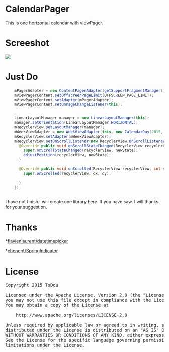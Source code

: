 # CalendarPager
This is one horizontal calendar with viewPager.

Screeshot
====
![](/screenshot.gif)


Just Do
====
```java
    mPagerAdapter = new ContentPagerAdapter(getSupportFragmentManager(), new CalendarDay(2015, 5, 1), new CalendarDay(2015, 5, 19));
    mViewPagerContent.setOffscreenPageLimit(OFFSCREEN_PAGE_LIMIT);
    mViewPagerContent.setAdapter(mPagerAdapter);
    mViewPagerContent.setOnPageChangeListener(this);


    LinearLayoutManager manager = new LinearLayoutManager(this);
    manager.setOrientation(LinearLayoutManager.HORIZONTAL);
    mRecyclerView.setLayoutManager(manager);
    mWeekViewAdapter = new WeekViewAdapter(this, new CalendarDay(2015, 5, 1), new CalendarDay(2015, 5, 19), mViewPagerContent);
    mRecyclerView.setAdapter(mWeekViewAdapter);
    mRecyclerView.setOnScrollListener(new RecyclerView.OnScrollListener() {
      @Override public void onScrollStateChanged(RecyclerView recyclerView, int newState) {
        super.onScrollStateChanged(recyclerView, newState);
        adjustPosition(recyclerView, newState);
      }

      @Override public void onScrolled(RecyclerView recyclerView, int dx, int dy) {
        super.onScrolled(recyclerView, dx, dy);

      }
    });
    
```
I have not finish.I will create one library here. If you have saw. I will thanks for your suggestion.

Thanks
====
*[flavienlaurent/datetimepicker](https://github.com/flavienlaurent/datetimepicker)

*[chenupt/SpringIndicator](https://github.com/chenupt/SpringIndicator)

License
====
<pre>
Copyright 2015 ToDou

Licensed under the Apache License, Version 2.0 (the "License");
you may not use this file except in compliance with the License.
You may obtain a copy of the License at

    http://www.apache.org/licenses/LICENSE-2.0

Unless required by applicable law or agreed to in writing, software
distributed under the License is distributed on an "AS IS" BASIS,
WITHOUT WARRANTIES OR CONDITIONS OF ANY KIND, either express or implied.
See the License for the specific language governing permissions and
limitations under the License.
</pre>
